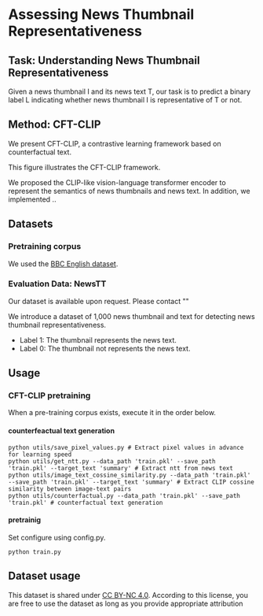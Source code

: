 # Assessing News Thumbnail Representativeness

## Task: Understanding News Thumbnail Representativeness
Given a news thumbnail I and its news text T, our task is to predict a binary label L indicating whether news thumbnail I is representative of T or not.

## Method: CFT-CLIP
We present CFT-CLIP, a contrastive learning framework based on counterfactual text.

This figure illustrates the CFT-CLIP framework.

We proposed the CLIP-like vision-language transformer encoder to represent the semantics of news thumbnails and news text. In addition, we implemented ..

## Datasets 
### Pretraining corpus
We used the [BBC English dataset](https://aclanthology.org/2023.eacl-main.263/).

### Evaluation Data: NewsTT
Our dataset is available upon request. Please contact ""

We introduce a dataset of 1,000 news thumbnail and text for detecting news thumbnail representativeness.
* Label 1: The thumbnail represents the news text.
* Label 0: The thumbnail not represents the news text.


## Usage
### CFT-CLIP pretraining
When a pre-training corpus exists, execute it in the order below.

#### counterfeactual text generation
```
python utils/save_pixel_values.py # Extract pixel values ​​in advance for learning speed
python utils/get_ntt.py --data_path 'train.pkl' --save_path 'train.pkl' --target_text 'summary' # Extract ntt from news text
python utils/image_text_cossine_similarity.py --data_path 'train.pkl' --save_path 'train.pkl' --target_text 'summary' # Extract CLIP cossine similarity between image-text pairs
python utils/counterfactual.py --data_path 'train.pkl' --save_path 'train.pkl' # counterfactual text generation 
```

#### pretrainig
Set configure using config.py.
```
python train.py
```
## Dataset usage
This dataset is shared under [CC BY-NC 4.0](https://creativecommons.org/licenses/by-nc/4.0/deed.en). According to this license, you are free to use the dataset as long as you provide appropriate attribution
